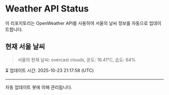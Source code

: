 
# Weather API Status

이 리포지토리는 OpenWeather API를 사용하여 서울의 날씨 정보를 자동으로 업데이트합니다.

## 현재 서울 날씨
> 서울의 현재 날씨: overcast clouds, 온도: 16.41°C, 습도: 64%

⏳ 업데이트 시간: 2025-10-23 21:17:58 (UTC)

---
자동 업데이트 봇에 의해 관리됩니다.
